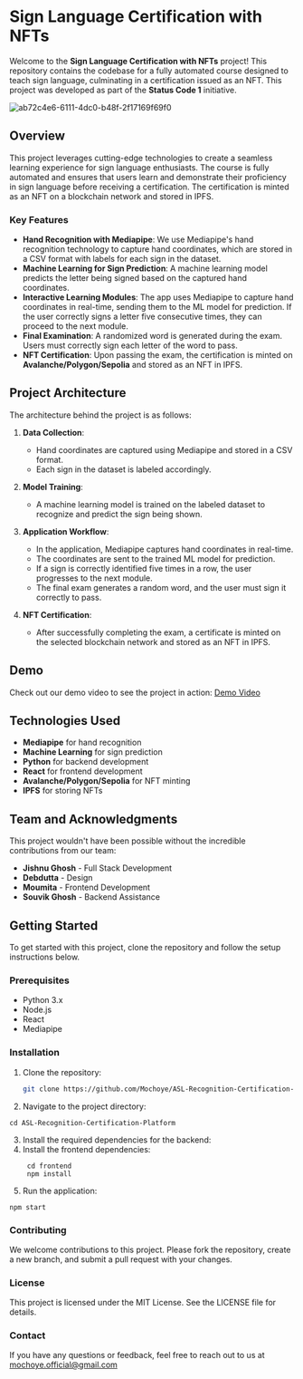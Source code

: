 # Sign Language Certification with NFTs

Welcome to the **Sign Language Certification with NFTs** project! This repository contains the codebase for a fully automated course designed to teach sign language, culminating in a certification issued as an NFT. This project was developed as part of the **Status Code 1** initiative.

![ab72c4e6-6111-4dc0-b48f-2f17169f69f0](https://github.com/user-attachments/assets/9f7d7950-0c87-4e0f-837b-8150731f3077)

## Overview

This project leverages cutting-edge technologies to create a seamless learning experience for sign language enthusiasts. The course is fully automated and ensures that users learn and demonstrate their proficiency in sign language before receiving a certification. The certification is minted as an NFT on a blockchain network and stored in IPFS.

### Key Features

- **Hand Recognition with Mediapipe**: We use Mediapipe's hand recognition technology to capture hand coordinates, which are stored in a CSV format with labels for each sign in the dataset.
- **Machine Learning for Sign Prediction**: A machine learning model predicts the letter being signed based on the captured hand coordinates.
- **Interactive Learning Modules**: The app uses Mediapipe to capture hand coordinates in real-time, sending them to the ML model for prediction. If the user correctly signs a letter five consecutive times, they can proceed to the next module.
- **Final Examination**: A randomized word is generated during the exam. Users must correctly sign each letter of the word to pass.
- **NFT Certification**: Upon passing the exam, the certification is minted on **Avalanche/Polygon/Sepolia** and stored as an NFT in IPFS.

## Project Architecture

The architecture behind the project is as follows:

1. **Data Collection**:
   - Hand coordinates are captured using Mediapipe and stored in a CSV format.
   - Each sign in the dataset is labeled accordingly.

2. **Model Training**:
   - A machine learning model is trained on the labeled dataset to recognize and predict the sign being shown.

3. **Application Workflow**:
   - In the application, Mediapipe captures hand coordinates in real-time.
   - The coordinates are sent to the trained ML model for prediction.
   - If a sign is correctly identified five times in a row, the user progresses to the next module.
   - The final exam generates a random word, and the user must sign it correctly to pass.

4. **NFT Certification**:
   - After successfully completing the exam, a certificate is minted on the selected blockchain network and stored as an NFT in IPFS.

## Demo

Check out our demo video to see the project in action: 
[Demo Video](https://youtu.be/f3TI6trx3UU?si=JI3OTPYm__hmKJ-J)

## Technologies Used

- **Mediapipe** for hand recognition
- **Machine Learning** for sign prediction
- **Python** for backend development
- **React** for frontend development
- **Avalanche/Polygon/Sepolia** for NFT minting
- **IPFS** for storing NFTs

## Team and Acknowledgments

This project wouldn't have been possible without the incredible contributions from our team:

- **Jishnu Ghosh** - Full Stack Development
- **Debdutta** - Design
- **Moumita** - Frontend Development
- **Souvik Ghosh** - Backend Assistance


## Getting Started

To get started with this project, clone the repository and follow the setup instructions below.

### Prerequisites

- Python 3.x
- Node.js
- React
- Mediapipe

### Installation

1. Clone the repository:

   ```bash
   git clone https://github.com/Mochoye/ASL-Recognition-Certification-Platform
   ```
   
2. Navigate to the project directory:

  ```
  cd ASL-Recognition-Certification-Platform
  ```

3. Install the required dependencies for the backend:
4. Install the frontend dependencies:
   ```
    cd frontend
    npm install

5. Run the application:


  ```
  npm start
  ```

### Contributing

We welcome contributions to this project. Please fork the repository, create a new branch, and submit a pull request with your changes.

### License
This project is licensed under the MIT License. See the LICENSE file for details.

### Contact
If you have any questions or feedback, feel free to reach out to us at mochoye.official@gmail.com
